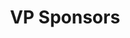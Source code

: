 ---
name: "Yacine Benyahia"
title: "VP Sponsors"
mail: "yacine.benyahia@ecl22.ec-lyon.fr"
image: "/image/team/Haze.webp"
---